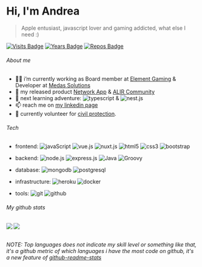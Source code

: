 # Hi, I'm Andrea
> Apple entusiast, javascript lover and gaming addicted, what else I need :)

[![Visits Badge](https://badges.pufler.dev/visits/andreacw5/andreacw5)](https://badges.pufler.dev)
[![Years Badge](https://badges.pufler.dev/years/andreacw5)](https://badges.pufler.dev)
[![Repos Badge](https://badges.pufler.dev/repos/andreacw5)](https://badges.pufler.dev)

###### About me
- 👨‍💻 i’m currently working as Board member at [Element Gaming](http://https://www.element-gaming.eu) & Developer at [Medas Solutions](https://medas-solutions.it/)
- ‍🌟 my released product [Network App](https://app.element-gaming.eu/) & [ALIR Community](https://alir.community/)
- 🌱 next learning adventure: ![typescript](https://img.shields.io/badge/-Typescript-black?style=flat-square&logo=typescript) & ![nest.js](https://img.shields.io/badge/-Nestjs-black?style=flat-square&logo=nestjs)
- 📫 reach me on [my linkedin page](https://www.linkedin.com/in/andrea-tombolato-57147986/)
- 🚣 currently volunteer for [civil protection](https://comune.settimomilanese.mi.it/category/protezione-civile/).

###### Tech
* frontend: 
![javaScript](https://img.shields.io/badge/-JavaScript-black?style=flat-square&logo=javascript)
![vue.js](https://img.shields.io/badge/-Vue-black?style=flat-square&logo=vue.js)
![nuxt.js](https://img.shields.io/badge/-Nuxt-black?style=flat-square&logo=nuxt.js)
![html5](https://img.shields.io/badge/-HTML5-black?style=flat-square&logo=html5&logoColor=white)
![css3](https://img.shields.io/badge/-CSS3-black?style=flat-square&logo=css3)
![bootstrap](https://img.shields.io/badge/-Bootstrap-black?style=flat-square&logo=bootstrap)

* backend:
![node.js](https://img.shields.io/badge/-Nodejs-black?style=flat-square&logo=Node.js)
![express.js](https://img.shields.io/badge/-Expressjs-black?style=flat-square&logo=Node.js)
![Java](https://img.shields.io/badge/-Java-black?style=flat-square&logo=java)
![Groovy](https://img.shields.io/badge/-Groovy-black?style=flat-square&logo=groovy)

* database:
![mongodb](https://img.shields.io/badge/-MongoDB-black?style=flat-square&logo=mongodb)
![postgresql](https://img.shields.io/badge/-PostgreSQL-black?style=flat-square&logo=postgresql)

* infrastructure:
![heroku](https://img.shields.io/badge/-Heroku-black?style=flat-square&logo=heroku)
![docker](https://img.shields.io/badge/-Docker-black?style=flat-square&logo=docker)
* tools:
![git](https://img.shields.io/badge/-Git-black?style=flat-square&logo=git)
![github](https://img.shields.io/badge/-GitHub-black?style=flat-square&logo=github)

###### My github stats
<a href="https://github.com/anuraghazra/github-readme-stats">
  <img align="left" src="https://github-readme-stats.vercel.app/api/top-langs/?username=andreacw5&layout=compact&theme=onedark&count_private=true" />
</a>
<a href="https://github.com/anuraghazra/convoychat">
  <img align="left" src="https://github-readme-stats.vercel.app/api?username=andreacw5&layout=compact&hide=issues&show_icons=true&count_private=true&theme=onedark&include_all_commits=true" />
</a>

<br />
<br />

*NOTE: Top languages does not indicate my skill level or something like that, it's a github metric of which languages i have the most code on github, it's a new feature of [github-readme-stats](https://github.com/anuraghazra/github-readme-stats)*

